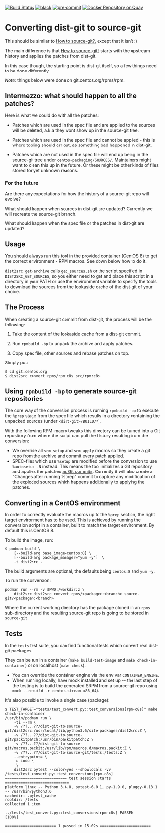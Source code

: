 [![Build Status](https://zuul-ci.org/gated.svg)](https://softwarefactory-project.io/zuul/t/local/builds?project=packit-service/dist2src)
[![black](https://img.shields.io/badge/code%20style-black-000000.svg)](https://github.com/psf/black)
[![pre-commit](https://img.shields.io/badge/pre--commit-enabled-brightgreen?logo=pre-commit&logoColor=white)](https://github.com/pre-commit/pre-commit)
[![Docker Repository on Quay](https://quay.io/repository/packit/dist2src/status "Docker Repository on Quay")](https://quay.io/repository/packit/dist2src)

# Converting dist-git to source-git

This should be similar to [How to source-git?], except that it isn't :)

The main difference is that [How to source-git?] starts with the upstream
history and applies the patches from dist-git.

In this case though, the starting point is dist-git itself, so a few things
need to be done differently.

_Note:_ things below were done on git.centos.org/rpms/rpm.

## Intermezzo: what should happen to all the patches?

Here is what we could do with all the patches:

- Patches which are used in the spec file and are applied to the sources will
  be deleted, a.k.a they wont show up in the source-git tree.

- Patches which are used in the spec file and cannot be applied - this is
  where tooling should err out, as something bad happened in dist-git.

- Patches which are not used in the spec file will end up being in the
  source-git tree under `centos-packaging/SOURCES/`. Maintainers might want to
  clean this up in the future. Or these might be other kinds of files stored
  for yet unknown reasons.

### For the future

Are there any expectations for how the history of a source-git repo will
evolve?

What should happen when sources in dist-git are updated? Currently we will
recreate the source-git branch.

What should happen when the spec file or the patches in dist-git are updated?

## Usage

You should always run this tool in the provided container (CentOS 8) to get the
correct environment - RPM macros. See down below how to do it.

`dist2src get-archive` calls [`get_sources.sh`] or the script specified in
`DIST2SRC_GET_SOURCES`, so you either need to get and place this script in a
directory in your PATH or use the environment variable to specify the tools to
download the sources from the lookaside cache of the dist-git of your choice.

## The Process

When creating a source-git commit from dist-git, the process will be the
following:

1. Take the content of the lookaside cache from a dist-git commit.

2. Run `rpmbuild -bp` to unpack the archive and apply patches.

3. Copy spec file, other sources and rebase patches on top.

Simply put:

    $ cd git.centos.org
    $ dist2src convert rpms/rpm:c8s src/rpm:c8s

## Using `rpmbuild -bp` to generate source-git repositories

The core way of the conversion process is running `rpmbuild -bp` to execute the
`%prep` stage from the spec file which results in a directory containing the
unpacked sources (under `<dist-git>/BUILD/*`).

With the following RPM-macro tweaks this directory can be turned into a Git
repository from where the script can pull the history resulting from the
conversion:

- We override all `scm_setup` and `scm_apply` macros so they create a git repo
  from the archive and commit every patch applied.
- SPEC-files which use `%setup` are modified before the conversion to use
  `%autosetup -N` instead. This means the tool initializes a Git repository and
  applies the patches [as Git commits](packitpatch). Currently it will also
  create a "Changes after running %prep" commit to capture any modification of
  the exploded sources which happens additionally to applying the patches.

## Converting in a CentOS environment

In order to correctly evaluate the macros up to the `%prep` section, the right
target environment has to be used. This is achieved by running the conversion
script in a container, built to match the target environment. By default this
is CentOS 8.

To build the image, run:

```
$ podman build \
    [--build-arg base_image=centos:8] \
    [--build-arg package_manager="yum -y"]  \
    -t dist2src .
```

The build arguments are optional, the defaults being `centos:8` and `yum -y`.

To run the conversion:

```
podman run --rm -v $PWD:/workdir:z \
    dist2src dist2src convert rpms/<package>:<branch> source-git/<package>:<branch>
```

Where the current working directory has the package cloned in an `rpms`
sub-directory and the resulting source-git repo is going to be stored in
`source-git`.

[how to source-git?]: https://packit.dev/docs/source-git/how-to-source-git/
[`get_sources.sh`]: https://wiki.centos.org/Sources#get_sources.sh_script
[rebase-helper's `get_applied_patches()`]: https://github.com/rebase-helper/rebase-helper/blob/e98f4f6b14e2ca2e8cbb8a8fbeb6935e5d0cf289/rebasehelper/specfile.py#L351

## Tests

In the `tests` test suite, you can find functional tests which convert
real dist-git packages.

They can be run in a container (`make build-test-image` and
`make check-in-container`) or on localhost (`make check`).

- You can override the container engine via the env var `CONTAINER_ENGINE`.
- When running locally, have mock installed and set up -- the last step of
  the testing is to build the generated SRPM from a source-git repo
  using `mock --rebuild -r centos-stream-x86_64`).

It's also possible to invoke a single case (package):

```
$ TEST_TARGET="tests/test_convert.py::test_conversions[rpm-c8s]" make check-in-container
/usr/bin/podman run \
	-ti --rm \
	-v /??...??/dist-git-to-source-git/dist2src:/usr/local/lib/python3.6/site-packages/dist2src:Z \
	-v /??...??/dist-git-to-source-git/packitpatch:/usr/bin/packitpatch:Z \
	-v /??...??/dist-git-to-source-git/macros.packit:/usr/lib/rpm/macros.d/macros.packit:Z \
	-v /??...??/dist-git-to-source-git/tests:/tests:Z \
	--entrypoint= \
	-u 1000 \
	 \
	dist2src pytest --color=yes --showlocals -vv /tests/test_convert.py::test_conversions[rpm-c8s]
============================ test session starts =============================
platform linux -- Python 3.6.8, pytest-6.0.1, py-1.9.0, pluggy-0.13.1 -- /usr/bin/python3.6
cachedir: .pytest_cache
rootdir: /tests
collected 1 item

../tests/test_convert.py::test_conversions[rpm-c8s] PASSED             [100%]

======================= 1 passed in 15.02s =======================
```

